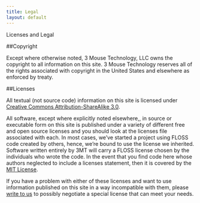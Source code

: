 ```yaml
---
title: Legal
layout: default
---
```


Licenses and Legal

##Copyright

Except where otherwise noted, 3 Mouse Technology, LLC owns the copyright to all information on this site. 3 Mouse Technology  reserves all of the rights associated with copyright in the United States and elsewhere as enforced by treaty.

##Licenses

All textual (not source code)  information on this site is licensed under [Creative Commons Attribution-ShareAlike 3.0][1].

All software, except where explicitly noted elsewhere,, in source or executable form on this site is published under a variety of different free and open source licenses and you should look at the licenses file associated with each. In most cases, we’ve started a project using FLOSS code created by others, hence, we’re bound to use the license we inherited. Software written entirely  by 3MT will carry a FLOSS license chosen by the individuals who wrote the code. In the event that you find code here whose authors neglected to include a licenses statement, then it is covered by the [MIT License][2]. 

If you have a problem with either of these licenses and want to use information published on this site in a way incompatible with them, please [write to us][3] to possibly negotiate a special license that can meet your needs.

 [1]: http://creativecommons.org/licenses/by-sa/3.0/
 [2]: http://opensource.org/licenses/MIT
 [3]: mailto:info@3MouseTech.com
